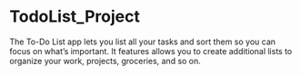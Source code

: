 # TodoList_Project
The To-Do List app lets you list all your tasks and sort them so you can focus on what’s important. It features allows you to create additional lists to organize your work, projects, groceries, and so on.
